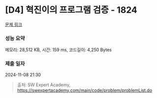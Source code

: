 # [D4] 혁진이의 프로그램 검증 - 1824 

[문제 링크](https://swexpertacademy.com/main/code/problem/problemDetail.do?contestProbId=AV4yLUiKDUoDFAUx) 

### 성능 요약

메모리: 28,512 KB, 시간: 159 ms, 코드길이: 4,250 Bytes

### 제출 일자

2024-11-08 21:30



> 출처: SW Expert Academy, https://swexpertacademy.com/main/code/problem/problemList.do